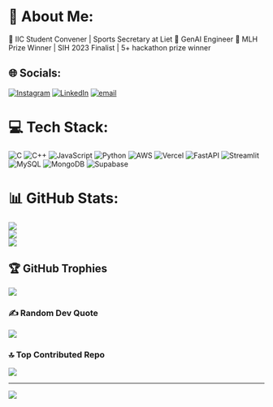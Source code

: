 # 💫 About Me:

🔹 IIC Student Convener | Sports Secretary at Liet
🔹 GenAI Engineer
🔹 MLH Prize Winner | SIH 2023 Finalist | 5+ hackathon prize winner


## 🌐 Socials:
[![Instagram](https://img.shields.io/badge/Instagram-%23E4405F.svg?logo=Instagram&logoColor=white)](https://instagram.com/@sajaljha_) [![LinkedIn](https://img.shields.io/badge/LinkedIn-%230077B5.svg?logo=linkedin&logoColor=white)](https://linkedin.com/in/sajaljha) [![email](https://img.shields.io/badge/Email-D14836?logo=gmail&logoColor=white)](mailto:Sajaljhaa@gmail.com) 

# 💻 Tech Stack:
![C](https://img.shields.io/badge/c-%2300599C.svg?style=for-the-badge&logo=c&logoColor=white) ![C++](https://img.shields.io/badge/c++-%2300599C.svg?style=for-the-badge&logo=c%2B%2B&logoColor=white) ![JavaScript](https://img.shields.io/badge/javascript-%23323330.svg?style=for-the-badge&logo=javascript&logoColor=%23F7DF1E) ![Python](https://img.shields.io/badge/python-3670A0?style=for-the-badge&logo=python&logoColor=ffdd54) ![AWS](https://img.shields.io/badge/AWS-%23FF9900.svg?style=for-the-badge&logo=amazon-aws&logoColor=white) ![Vercel](https://img.shields.io/badge/vercel-%23000000.svg?style=for-the-badge&logo=vercel&logoColor=white) ![FastAPI](https://img.shields.io/badge/FastAPI-005571?style=for-the-badge&logo=fastapi) ![Streamlit](https://img.shields.io/badge/Streamlit-%23FE4B4B.svg?style=for-the-badge&logo=streamlit&logoColor=white) ![MySQL](https://img.shields.io/badge/mysql-4479A1.svg?style=for-the-badge&logo=mysql&logoColor=white) ![MongoDB](https://img.shields.io/badge/MongoDB-%234ea94b.svg?style=for-the-badge&logo=mongodb&logoColor=white) ![Supabase](https://img.shields.io/badge/Supabase-3ECF8E?style=for-the-badge&logo=supabase&logoColor=white)

# 📊 GitHub Stats:
![](https://github-readme-stats.vercel.app/api?username=jhasajal&theme=radical&hide_border=true&include_all_commits=true&count_private=true)<br/>
![](https://nirzak-streak-stats.vercel.app/?user=jhasajal&theme=radical&hide_border=true)<br/>
![](https://github-readme-stats.vercel.app/api/top-langs/?username=jhasajal&theme=radical&hide_border=true&include_all_commits=true&count_private=true&layout=compact)

## 🏆 GitHub Trophies
![](https://github-profile-trophy.vercel.app/?username=jhasajal&theme=radical&no-frame=true&no-bg=false&margin-w=4)

### ✍️ Random Dev Quote
![](https://quotes-github-readme.vercel.app/api?type=horizontal&theme=radical)

### 🔝 Top Contributed Repo
![](https://github-contributor-stats.vercel.app/api?username=jhasajal&limit=5&theme=radical&combine_all_yearly_contributions=true)

---
[![](https://visitcount.itsvg.in/api?id=jhasajal&icon=0&color=0)](https://visitcount.itsvg.in)

<!-- Proudly created with GPRM ( https://gprm.itsvg.in ) -->
